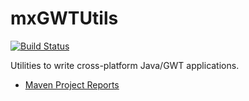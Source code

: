 mxGWTUtils
==========

[![Build Status](https://travis-ci.org/mxro/mxGWTUtils.svg?branch=master)](https://travis-ci.org/mxro/mxGWTUtils)

Utilities to write cross-platform Java/GWT applications.

- [Maven Project Reports](http://modules.appjangle.com/mxGWTUtils/latest/project-reports.html)
